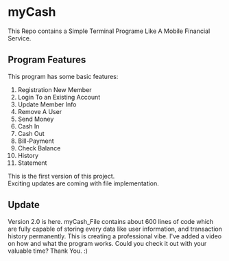 # myCash
This Repo contains a Simple Terminal Programe Like A Mobile Financial Service.
## Program Features

This program has some basic features:

1. Registration New Member
2. Login To an Existing Account
3. Update Member Info
4. Remove A User
5. Send Money
6. Cash In
7. Cash Out
8. Bill-Payment
9. Check Balance
10. History
11. Statement

This is the first version of this project.                                      
Exciting updates are coming with file implementation.

## Update
Version 2.0 is here.
myCash_File contains about 600 lines of code which are fully capable of storing every data like user information, and transaction history permanently.
This is creating a professional vibe.
I've added a video on how and what the program works.
Could you check it out with your valuable time?
Thank You. :) 
